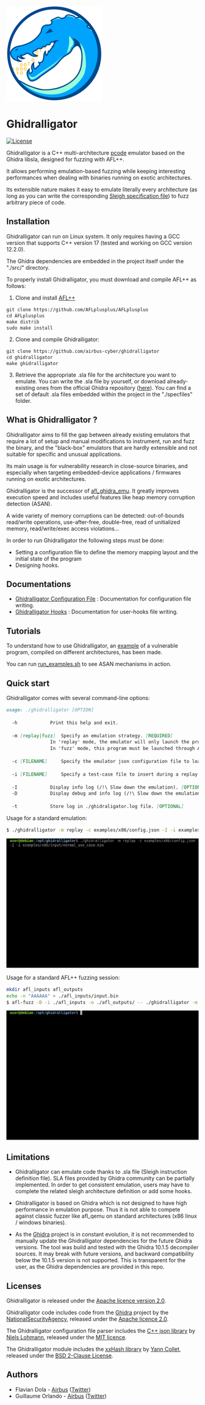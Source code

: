 ![Ghidralligator_logo](./docs/pictures/ghidralligator_logo_250x250.png)

# Ghidralligator

[![License](https://img.shields.io/badge/License-Apache%202.0-blue.svg)](https://opensource.org/licenses/Apache-2.0)

Ghidralligator is a C++ multi-architecture [pcode](https://spinsel.dev/assets/2020-06-17-ghidra-brainfuck-processor-1/ghidra_docs/language_spec/html/pcoderef.html) emulator based on the Ghidra libsla, designed for fuzzing with AFL++.

It allows performing emulation-based fuzzing while keeping interesting performances when dealing with binaries running on exotic architectures.

Its extensible nature makes it easy to emulate literally every architecture (as long as you can write the corresponding [Sleigh specification file](https://htmlpreview.github.io/?https://github.com/NationalSecurityAgency/ghidra/blob/master/GhidraDocs/languages/index.html)) to fuzz arbitrary piece of code.

## Installation

Ghidralligator can run on Linux system. It only requires having a GCC version that supports C++ version 17 (tested and working on GCC version 12.2.0).

The Ghidra dependencies are embedded in the project itself under the "./src/" directory.

To properly install Ghidralligator, you must download and compile AFL++ as follows:

1) Clone and install [AFL++](https://github.com/AFLplusplus/AFLplusplus/blob/stable/docs/INSTALL.md)
```
git clone https://github.com/AFLplusplus/AFLplusplus
cd AFLplusplus
make distrib
sudo make install
```

2) Clone and compile Ghidralligator:
```
git clone https://github.com/airbus-cyber/ghidralligator
cd ghidralligator
make ghidralligator
```

3) Retrieve the appropriate .sla file for the architecture you want to emulate.
You can write the .sla file by yourself, or download already-existing ones from the official Ghidra repository ([here](https://github.com/NationalSecurityAgency/ghidra/tree/master/Ghidra/Processors)). You can find a set of default .sla files embedded within the project in the "./specfiles" folder.

## What is Ghidralligator ?
Ghidralligator aims to fill the gap between already existing emulators that require a lot of setup and manual modifications to instrument, run and fuzz the binary, and the "black-box" emulators that are hardly extensible and not suitable for specific and unusual applications.

Its main usage is for vulnerability research in close-source binaries, and especially when targeting embedded-device applications / firmwares running on exotic architectures.

Ghidralligator is the successor of [afl_ghidra_emu](https://github.com/airbus-cyber/afl_ghidra_emu). It greatly improves execution speed and includes useful features like heap memory corruption detection (ASAN). 

A wide variety of memory corruptions can be detected: out-of-bounds read/write operations, use-after-free, double-free, read of unitialized memory, read/write/exec access violations...

In order to run Ghidralligator the following steps must be done:

  * Setting a configuration file to define the memory mapping layout and the initial state of the program
  * Designing hooks.



## Documentations

* [Ghidralligator Configuration File](docs/configuration_file.md) : Documentation for configuration file writing.
* [Ghidralligator Hooks](docs/user_hook.md) : Documentation for user-hooks file writing.


## Tutorials

To understand how to use Ghidralligator, an [example](examples) of a vulnerable program, compiled on different architectures, has been made. 

You can run [run_examples.sh](examples/run_examples.sh) to see ASAN mechanisms in action.


## Quick start

Ghidralligator comes with several command-line options:
```markdown
usage: ./ghidralligator [OPTION]

  -h 			Print this help and exit.

  -m [replay|fuzz]	Specify an emulation strategy. [REQUIRED]
				In 'replay' mode, the emulator will only launch the program once, exiting after a single loop.
				In 'fuzz' mode, this program must be launched through AFL.

  -c [FILENAME]		Specify the emulator json configuration file to load. [REQUIRED]

  -i [FILENAME]		Specify a test-case file to insert during a replay session. [OPTIONAL]

  -I 			Display info log (/!\ Slow down the emulation). [OPTIONAL]
  -D 			Display debug and info log (/!\ Slow down the emulation). [OPTIONAL]

  -t 			Store log in ./ghidraligator.log file. [OPTIONAL]


```

Usage for a standard emulation:
```bash
$ ./ghidralligator -m replay -c examples/x86/config.json -I -i examples/x86/input/normal_use_case.bin
```
![gif replay](./docs/pictures/replay.gif)

Usage for a standard AFL++ fuzzing session:
```bash
mkdir afl_inputs afl_outputs
echo -n "AAAAAA" > ./afl_inputs/input.bin
$ afl-fuzz -D -i ./afl_inputs -o ./afl_outputs/ -- ./ghidralligator -m fuzz -c examples/x86/config.json
```
![gif fuzzing](./docs/pictures/fuzz.gif)


## Limitations
* Ghidralligator can emulate code thanks to .sla file (Sleigh instruction definition file). SLA files provided by Ghidra community can be partially implemented. In order to get consistent emulation, users may have to complete the related sleigh architecture definition or add some hooks.

* Ghidralligator is based on Ghidra which is not designed to have high performance in emulation purpose. Thus it is not able to compete against classic fuzzer like afl_qemu on standard architectures (x86 linux / windows binaries).

* As the [Ghidra](https://github.com/NationalSecurityAgency/ghidra) project is in constant evolution, it is not recommended to manually update the Ghidralligator dependencies for the future Ghidra versions. The tool was build and tested with the Ghidra 10.1.5 decompiler sources. It may break with future versions, and backward compatibility below the 10.1.5 version is not supported. This is transparent for the user, as the Ghidra dependencies are provided in this repo.

## Licenses
Ghidralligator is released under the [Apache licence version 2.0](https://www.apache.org/licenses/LICENSE-2.0.txt).

Ghidralligator code includes code from the [Ghidra](https://github.com/NationalSecurityAgency/ghidra) project by the [NationalSecurityAgency](https://github.com/NationalSecurityAgency), released under the [Apache licence 2.0](https://github.com/NationalSecurityAgency/ghidra/blob/master/licenses/Apache_License_2.0.txt).

The Ghidralligator configuration file parser includes the [C++ json library](https://github.com/nlohmann/json) by [Niels Lohmann](https://github.com/nlohmann), released under the [MIT licence](https://raw.githubusercontent.com/nlohmann/json/master/LICENSE.MIT).

The Ghidralligator module includes the [xxHash library](https://github.com/Cyan4973/xxHash) by [Yann Collet](https://github.com/Cyan4973), released under the [BSD 2-Clause License](https://github.com/Cyan4973/xxHash/blob/dev/LICENSE).


## Authors
* Flavian Dola - [Airbus](https://www.cyber.airbus.com/) ([Twitter](https://twitter.com/_ceax))
* Guillaume Orlando - [Airbus](https://www.cyber.airbus.com/) ([Twitter](https://twitter.com/HomardBoy))
